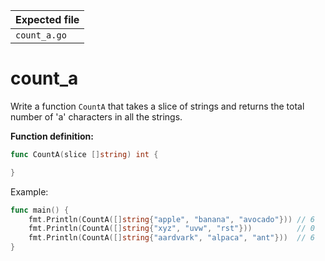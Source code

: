 | Expected file |
| ------------- |
| `count_a.go`  |

# count_a

Write a function `CountA` that takes a slice of strings and returns the total number of 'a' characters in all the strings.

**Function definition:**

```go
func CountA(slice []string) int {

}
```

Example:

```go
func main() {
    fmt.Println(CountA([]string{"apple", "banana", "avocado"})) // 6
    fmt.Println(CountA([]string{"xyz", "uvw", "rst"}))          // 0
    fmt.Println(CountA([]string{"aardvark", "alpaca", "ant"}))  // 6
}
```
